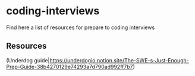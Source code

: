 # coding-interviews

Find here a list of resources for prepare to coding interviews

## Resources
(Underdog guide|https://underdogio.notion.site/The-SWE-s-Just-Enough-Prep-Guide-38b4270129e74293a7d790ad992ff7b7)
